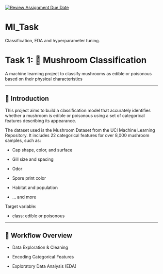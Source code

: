 [![Review Assignment Due Date](https://classroom.github.com/assets/deadline-readme-button-22041afd0340ce965d47ae6ef1cefeee28c7c493a6346c4f15d667ab976d596c.svg)](https://classroom.github.com/a/yOJqHECi)
# Ml_Task

Classification, EDA and hyperparameter tuning.

# Task 1: 🍄 Mushroom Classification

A machine learning project to classify mushrooms as edible or poisonous based on their physical characteristics

---

## 📌 Introduction

This project aims to build a classification model that accurately identifies whether a mushroom is edible or poisonous using a set of categorical features describing its appearance.

The dataset used is the Mushroom Dataset from the UCI Machine Learning Repository. It includes 22 categorical features for over 8,000 mushroom samples, such as:

- Cap shape, color, and surface  

- Gill size and spacing  

- Odor  

- Spore print color  

- Habitat and population  

- ... and more

Target variable:

- class: edible or poisonous

---

## 🔁 Workflow Overview

- Data Exploration & Cleaning  

- Encoding Categorical Features  

- Exploratory Data Analysis (EDA)  
